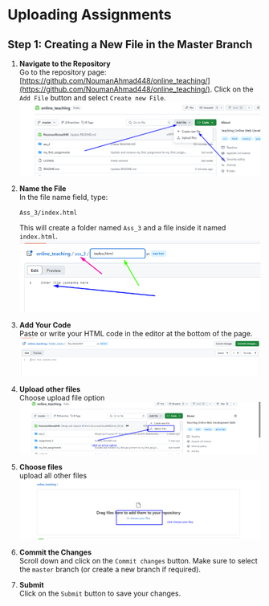 # Uploading Assignments

## Step 1: Creating a New File in the Master Branch

1. **Navigate to the Repository**  
   Go to the repository page: [https://github.com/NoumanAhmad448/online_teaching/](https://github.com/NoumanAhmad448/online_teaching/). Click on the `Add File` button and select `Create new File`.  
   ![Step 1](p1.png)

2. **Name the File**  
   In the file name field, type:  
   ```
   Ass_3/index.html
   ```  
   This will create a folder named `Ass_3` and a file inside it named `index.html`.  
   ![Step 2](p2.png)

3. **Add Your Code**  
   Paste or write your HTML code in the editor at the bottom of the page.  
   ![Step 3](p3.png)

4. **Upload other files**  
   Choose upload file option
   ![Step 4](p4.png)

5. **Choose files**  
   upload all other files
   ![Step 5](p5.png)

6. **Commit the Changes**  
   Scroll down and click on the `Commit changes` button. Make sure to select the `master` branch (or create a new branch if required).  

7. **Submit**  
   Click on the `Submit` button to save your changes.  


